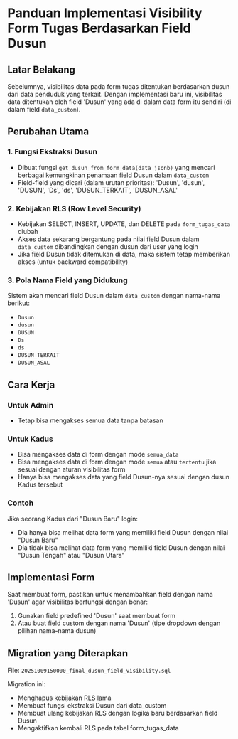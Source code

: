 # Panduan Implementasi Visibility Form Tugas Berdasarkan Field Dusun

## Latar Belakang
Sebelumnya, visibilitas data pada form tugas ditentukan berdasarkan dusun dari data penduduk yang terkait. Dengan implementasi baru ini, visibilitas data ditentukan oleh field 'Dusun' yang ada di dalam data form itu sendiri (di dalam field `data_custom`).

## Perubahan Utama

### 1. Fungsi Ekstraksi Dusun
- Dibuat fungsi `get_dusun_from_form_data(data jsonb)` yang mencari berbagai kemungkinan penamaan field Dusun dalam `data_custom`
- Field-field yang dicari (dalam urutan prioritas): 'Dusun', 'dusun', 'DUSUN', 'Ds', 'ds', 'DUSUN_TERKAIT', 'DUSUN_ASAL'

### 2. Kebijakan RLS (Row Level Security) 
- Kebijakan SELECT, INSERT, UPDATE, dan DELETE pada `form_tugas_data` diubah
- Akses data sekarang bergantung pada nilai field Dusun dalam `data_custom` dibandingkan dengan dusun dari user yang login
- Jika field Dusun tidak ditemukan di data, maka sistem tetap memberikan akses (untuk backward compatibility)

### 3. Pola Nama Field yang Didukung
Sistem akan mencari field Dusun dalam `data_custom` dengan nama-nama berikut:
- `Dusun`
- `dusun` 
- `DUSUN`
- `Ds`
- `ds`
- `DUSUN_TERKAIT`
- `DUSUN_ASAL`

## Cara Kerja

### Untuk Admin
- Tetap bisa mengakses semua data tanpa batasan

### Untuk Kadus
- Bisa mengakses data di form dengan mode `semua_data` 
- Bisa mengakses data di form dengan mode `semua` atau `tertentu` jika sesuai dengan aturan visibilitas form
- Hanya bisa mengakses data yang field Dusun-nya sesuai dengan dusun Kadus tersebut

### Contoh
Jika seorang Kadus dari "Dusun Baru" login:
- Dia hanya bisa melihat data form yang memiliki field Dusun dengan nilai "Dusun Baru"
- Dia tidak bisa melihat data form yang memiliki field Dusun dengan nilai "Dusun Tengah" atau "Dusun Utara"

## Implementasi Form
Saat membuat form, pastikan untuk menambahkan field dengan nama 'Dusun' agar visibilitas berfungsi dengan benar:

1. Gunakan field predefined 'Dusun' saat membuat form
2. Atau buat field custom dengan nama 'Dusun' (tipe dropdown dengan pilihan nama-nama dusun)

## Migration yang Diterapkan
File: `20251009150000_final_dusun_field_visibility.sql`

Migration ini:
- Menghapus kebijakan RLS lama
- Membuat fungsi ekstraksi Dusun dari data_custom
- Membuat ulang kebijakan RLS dengan logika baru berdasarkan field Dusun
- Mengaktifkan kembali RLS pada tabel form_tugas_data